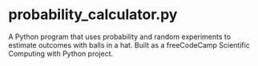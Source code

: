 # probability_calculator.py
A Python program that uses probability and random experiments to estimate outcomes with balls in a hat. Built as a freeCodeCamp Scientific Computing with Python project.
